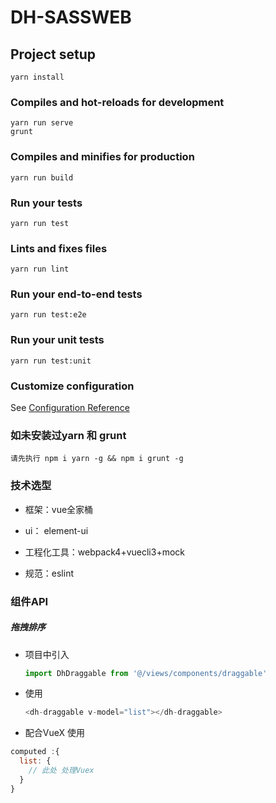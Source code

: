 # DH-SASSWEB

## Project setup
```
yarn install
```

### Compiles and hot-reloads for development
```
yarn run serve
grunt
```

### Compiles and minifies for production
```
yarn run build
```

### Run your tests
```
yarn run test
```

### Lints and fixes files
```
yarn run lint
```

### Run your end-to-end tests
```
yarn run test:e2e
```

### Run your unit tests
```
yarn run test:unit
```

### Customize configuration
See [Configuration Reference](https://cli.vuejs.org/config/)

### 如未安装过yarn 和 grunt
 ```
 请先执行 npm i yarn -g && npm i grunt -g
 ```
### 技术选型
  + 框架：vue全家桶

  + ui： element-ui

  + 工程化工具：webpack4+vuecli3+mock

  + 规范：eslint

    

### 组件API

#####  拖拽排序

+ 项目中引入

  ```javascript
  import DhDraggable from '@/views/components/draggable'
  ```

  

+ 使用

  ```javascript
  <dh-draggable v-model="list"></dh-draggable>
  ```

  

+ 配合VueX 使用

```javascript
computed :{
  list: {
    // 此处 处理Vuex
  }
}
```
